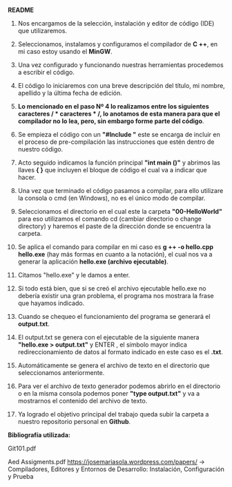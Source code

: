 **README**


1. Nos encargamos de la selección, instalación y editor de código (IDE) que utilizaremos.

2. Seleccionamos, instalamos y configuramos el compilador de **C ++**, en mi caso estoy usando el **MinGW**.

3. Una vez configurado y funcionando nuestras herramientas procedemos a escribir el código.

4. El código lo iniciaremos con una breve descripción del título, mi nombre, apellido y la última fecha de edición.

5. **Lo mencionado en el paso Nº 4 lo realizamos entre los siguientes caracteres / * caracteres * /, lo anotamos de esta manera para que el compilador no lo lea, pero, sin embargo forme parte del código**.

6. Se empieza el código con un **"#Include <iostream>"** este se encarga de incluir en el proceso de pre-compilación las instrucciones que estén dentro de nuestro código.

7. Acto seguido indicamos la función principal **"int main ()"** y abrimos las llaves **{ }** que incluyen el bloque de código el cual va a indicar que hacer.

8. Una vez que terminado el código pasamos a compilar, para ello utilizare la consola o cmd (en Windows), no es el único modo de compilar. 

9. Seleccionamos el directorio en el cual este la carpeta **"00-HelloWorld"** para eso utilizamos el comando cd (cambiar directorio o change directory) y haremos el paste de la dirección donde se encuentra la carpeta.

10. Se aplica el comando para compilar en mi caso es **g ++ -o hello.cpp hello.exe** (hay más formas en cuanto a la notación), el cual nos va a generar la aplicación **hello.exe (archivo ejecutable)**.

11. Citamos "hello.exe" y le damos a enter.

12. Si todo está bien, que si se creó el archivo ejecutable hello.exe no debería existir una gran problema, el programa nos mostrara la frase que hayamos indicado.

13. Cuando se chequeo el funcionamiento del programa se generará el **output.txt**.

14. El output.txt se genera con el ejecutable de la siguiente manera **"hello.exe > output.txt"** y ENTER , el símbolo mayor indica redireccionamiento de datos al formato indicado en este caso es el **.txt**.

15. Automáticamente se genera el archivo de texto en el directorio que seleccionamos anteriormente. 

16. Para ver el archivo de texto generador podemos abrirlo en el directorio o en la misma consola podemos poner **"type output.txt"** y va a mostrarnos el contenido del archivo de texto.

17. Ya logrado el objetivo principal del trabajo queda subir la carpeta a nuestro repositorio personal en **Github**.


**Bibliografía utilizada:**

Git101.pdf 

Aed Assigments.pdf https://josemariasola.wordpress.com/papers/ -> Compiladores, Editores y Entornos de Desarrollo: Instalación, Configuración y Prueba
